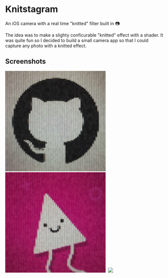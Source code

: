 # Knitstagram
An iOS camera with a real time "knitted" filter built in 📷

The idea was to make a slighty conficurable "knitted" effect with a shader. It was quite fun so I decided to build a small camera app so that I could capture any photo with a knitted effect.

Screenshots
---
<img src="Screenshots/screenshot01.jpg" width="320px" />&nbsp;
<img src="Screenshots/screenshot02.jpg" width="320px" />&nbsp;
<img src="Screenshots/screenshot03.gif" width="320px" />